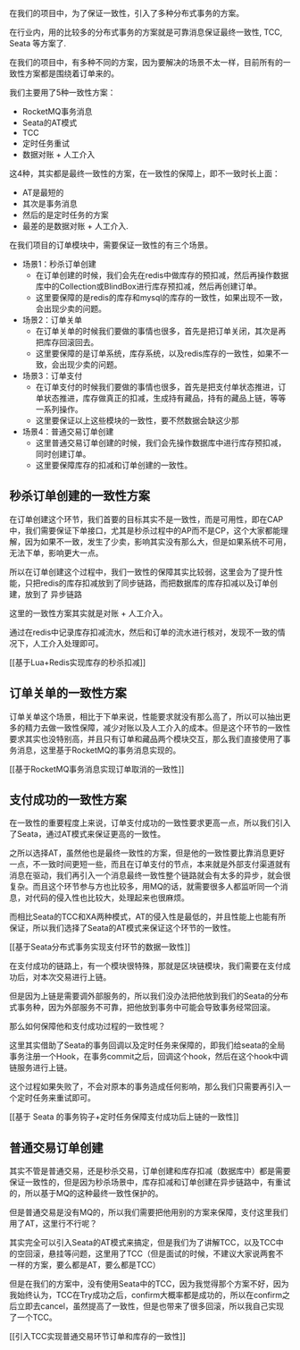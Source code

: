 在我们的项目中，为了保证一致性，引入了多种分布式事务的方案。



在行业内，用的比较多的分布式事务的方案就是可靠消息保证最终一致性, TCC, Seata 等方案了.



在我们的项目中，有多种不同的方案，因为要解决的场景不太一样，目前所有的一致性方案都是围绕着订单来的。

我们主要用了5种一致性方案：

+ RocketMQ事务消息
+ Seata的AT模式
+ TCC
+ 定时任务重试
+ 数据对账 + 人工介入



这4种，其实都是最终一致性的方案，在一致性的保障上，即不一致时长上面：

+ AT是最短的
+ 其次是事务消息
+ 然后的是定时任务的方案
+ 最差的是数据对账 + 人工介入.



在我们项目的订单模块中，需要保证一致性的有三个场景。



+ 场景1：秒杀订单创建
    - 在订单创建的时候，我们会先在redis中做库存的预扣减，然后再操作数据库中的Collection或BlindBox进行库存预扣减，然后再创建订单。
    - 这里要保障的是redis的库存和mysql的库存的一致性，如果出现不一致，会出现少卖的问题。
+ 场景2：订单关单
    - 在订单关单的时候我们要做的事情也很多，首先是把订单关闭，其次是再把库存回滚回去。
    - 这里要保障的是订单系统，库存系统，以及redis库存的一致性，如果不一致，会出现少卖的问题。
+ 场景3：订单支付
    - 在订单支付的时候我们要做的事情也很多，首先是把支付单状态推进，订单状态推进，库存做真正的扣减，生成持有藏品，持有的藏品上链，等等一系列操作。
    - 这里要保证以上这些模块的一致性，要不然数据会缺这少那
+ 场景4：普通交易订单创建
    - 这里普通交易订单创建的时候，我们会先操作数据库中进行库存预扣减，同时创建订单。
    - 这里要保障库存的扣减和订单创建的一致性。



## 秒杀订单创建的一致性方案


在订单创建这个环节，我们首要的目标其实不是一致性，而是可用性，即在CAP中，我们需要保证下单接口，尤其是秒杀过程中的AP而不是CP，这个大家都能理解，因为如果不一致，发生了少卖，影响其实没有那么大，但是如果系统不可用，无法下单，影响更大一点。



所以在订单创建这个过程中，我们一致性的保障其实比较弱，这里会为了提升性能，只把redis的库存扣减放到了同步链路，而把数据库的库存扣减以及订单创建，放到了 异步链路



这里的一致性方案其实就是对账 + 人工介入。

通过在redis中记录库存扣减流水，然后和订单的流水进行核对，发现不一致的情况下，人工介入处理即可。

[[基于Lua+Redis实现库存的秒杀扣减]]


## 订单关单的一致性方案


订单关单这个场景，相比于下单来说，性能要求就没有那么高了，所以可以抽出更多的精力去做一致性保障，减少对账以及人工介入的成本。但是这个环节的一致性要求其实也没特别高，并且只有订单和藏品两个模块交互，那么我们直接使用了事务消息，这里基于RocketMQ的事务消息实现的。

[[基于RocketMQ事务消息实现订单取消的一致性]]


## 支付成功的一致性方案


在一致性的重要程度上来说，订单支付成功的一致性要求更高一点，所以我们引入了Seata，通过AT模式来保证更高的一致性。



之所以选择AT，虽然他也是最终一致性的方案，但是他的一致性要比靠消息更好一点，不一致时间更短一些，而且在订单支付的节点，本来就是外部支付渠道就有消息在驱动，我们再引入一个消息最终一致性整个链路就会有太多的异步，就会很复杂。而且这个环节参与方也比较多，用MQ的话，就需要很多人都监听同一个消息，对代码的侵入性也比较大，处理起来也很麻烦。



而相比Seata的TCC和XA两种模式，AT的侵入性是最低的，并且性能上也能有所保证，所以我们选择了Seata的AT模式来保证这个环节的一致性。

[[基于Seata分布式事务实现支付环节的数据一致性]]


在支付成功的链路上，有一个模块很特殊，那就是区块链模块，我们需要在支付成功后，对本次交易进行上链。



但是因为上链是需要调外部服务的，所以我们没办法把他放到我们的Seata的分布式事务种，因为外部服务不可靠，把他放到事务中可能会导致事务经常回滚。



那么如何保障他和支付成功过程的一致性呢？



这里其实借助了Seata的事务回调以及定时任务来保障的，即我们给seata的全局事务注册一个Hook，在事务commit之后，回调这个hook，然后在这个hook中调链服务进行上链。



这个过程如果失败了，不会对原本的事务造成任何影响，那么我们只需要再引入一个定时任务来重试即可。

[[基于 Seata 的事务钩子+定时任务保障支付成功后上链的一致性]]

## 普通交易订单创建


其实不管是普通交易，还是秒杀交易，订单创建和库存扣减（数据库中）都是需要保证一致性的，但是因为秒杀场景中，库存扣减和订单创建在异步链路中，有重试的，所以基于MQ的这种最终一致性保护的。



但是普通交易是没有MQ的，所以我们需要把他用别的方案来保障，支付这里我们用了AT，这里行不行呢？



其实完全可以引入Seata的AT模式来搞定，但是我们为了讲解TCC，以及TCC中的空回滚，悬挂等问题，这里用了TCC（但是面试的时候，不建议大家说两套不一样的方案，要么都是AT，要么都是TCC）



但是在我们的方案中，没有使用Seata中的TCC，因为我觉得那个方案不好，因为我始终认为，TCC在Try成功之后，confirm大概率都是成功的，所以在confirm之后立即去cancel，虽然提高了一致性，但是也带来了很多回滚，所以我自己实现了一个TCC。

[[引入TCC实现普通交易环节订单和库存的一致性]]
